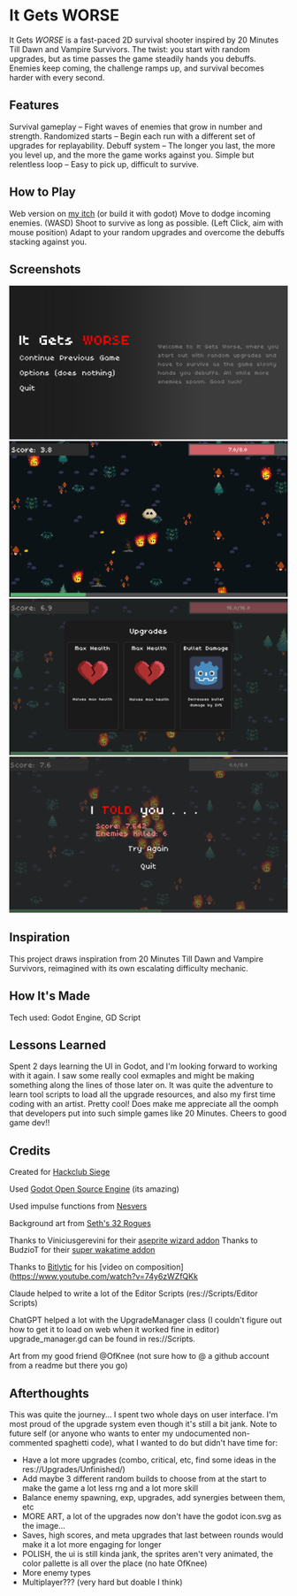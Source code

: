 # It Gets WORSE

It Gets *WORSE* is a fast-paced 2D survival shooter inspired by 20 Minutes Till Dawn and Vampire Survivors. The twist: you start with random upgrades, but as time passes the game steadily hands you debuffs. Enemies keep coming, the challenge ramps up, and survival becomes harder with every second.

## Features
Survival gameplay – Fight waves of enemies that grow in number and strength.
Randomized starts – Begin each run with a different set of upgrades for replayability.
Debuff system – The longer you last, the more you level up, and the more the game works against you.
Simple but relentless loop – Easy to pick up, difficult to survive. 

## How to Play
Web version on [my itch](https://pixelsaver.itch.io/it-gets-worse) (or build it with godot)
Move to dodge incoming enemies. (WASD)
Shoot to survive as long as possible. (Left Click, aim with mouse position)
Adapt to your random upgrades and overcome the debuffs stacking against you.

## Screenshots
![Menu Screen](image1.png) ![Gameplay](image2.png) ![Upgrade Menu](image4.png) ![Death Screen](image3.png)

## Inspiration
This project draws inspiration from 20 Minutes Till Dawn and Vampire Survivors, reimagined with its own escalating difficulty mechanic.

## How It's Made
Tech used: Godot Engine, GD Script

## Lessons Learned
Spent 2 days learning the UI in Godot, and I'm looking forward to working with it again. I saw some really cool exmaples and might be making something along the lines of those later on. It was quite the adventure to learn tool scripts to load all the upgrade resources, and also my first time coding with an artist. Pretty cool! Does make me appreciate all the oomph that developers put into such simple games like 20 Minutes. Cheers to good game dev!!

## Credits
Created for [Hackclub Siege](https://siege.hackclub.com)

Used [Godot Open Source Engine](https://github.com/godotengine) (its amazing)

Used impulse functions from [Nesvers](https://github.com/nezvers/Godot-GameTemplate/)

Background art from [Seth's 32 Rogues](https://sethbb.itch.io/32rogues)

Thanks to Viniciusgerevini for their [aseprite wizard addon](https://github.com/viniciusgerevini/godot-aseprite-wizard)
Thanks to BudzioT for their [super wakatime addon](https://github.com/BudzioT/Godot_Super-Wakatime)

Thanks to [Bitlytic](https://github.com/Bitlytic) for his [video on composition](https://www.youtube.com/watch?v=74y6zWZfQKk

Claude helped to write a lot of the Editor Scripts (res://Scripts/Editor Scripts)

ChatGPT helped a lot with the UpgradeManager class (I couldn't figure out how to get it to load on web when it worked fine in editor) 
upgrade_manager.gd can be found in res://Scripts.

Art from my good friend @OfKnee (not sure how to @ a github account from a readme but there you go)

## Afterthoughts
This was quite the journey... I spent two whole days on user interface. I'm most proud of the upgrade system even though it's still a bit jank.
Note to future self (or anyone who wants to enter my undocumented non-commented spaghetti code), what I wanted to do but didn't have time for:
* Have a lot more upgrades (combo, critical, etc, find some ideas in the res://Upgrades/Unfinished/)
* Add maybe 3 different random builds to choose from at the start to make the game a lot less rng and a lot more skill
* Balance enemy spawning, exp, upgrades, add synergies between them, etc
* MORE ART, a lot of the upgrades now don't have the godot icon.svg as the image...
* Saves, high scores, and meta upgrades that last between rounds would make it a lot more engaging for longer
* POLISH, the ui is still kinda jank, the sprites aren't very animated, the color pallette is all over the place (no hate OfKnee)
* More enemy types
* Multiplayer??? (very hard but doable I think)

